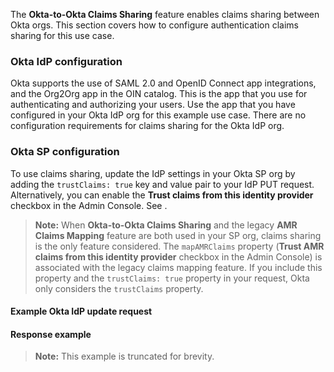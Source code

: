 The **Okta-to-Okta Claims Sharing** feature enables claims sharing between Okta orgs. This section covers how to configure authentication claims sharing for this use case.

### Okta IdP configuration

Okta supports the use of SAML 2.0 and OpenID Connect app integrations, and the Org2Org app in the OIN catalog. This is the app that you use for authenticating and authorizing your users. Use the app that you have configured in your Okta IdP org for this example use case. There are no configuration requirements for claims sharing for the Okta IdP org.

### Okta SP configuration

To use claims sharing, update the IdP settings in your Okta SP org by adding the `trustClaims: true` key and value pair to your IdP PUT request. Alternatively, you can enable the **Trust claims from this identity provider** checkbox in the Admin Console. See <StackSnippet snippet="addanidp" inline />.

> **Note:** When **Okta-to-Okta Claims Sharing** and the legacy **AMR Claims Mapping** feature are both used in your SP org, claims sharing is the only feature considered. The `mapAMRClaims` property (**Trust AMR claims from this identity provider** checkbox in the Admin Console) is associated with the legacy claims mapping feature. If you include this property and the `trustClaims: true` property in your request, Okta only considers the `trustClaims` property.

#### Example Okta <StackSnippet snippet="idptype" inline /> IdP update request

<StackSnippet snippet="idpupdaterequest" />

#### Response example

> **Note:** This example is truncated for brevity.

<StackSnippet snippet="idpupdateresponse" />
